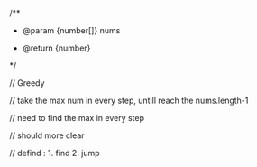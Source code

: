 /**

 * @param {number[]} nums

 * @return {number}

 */

// Greedy

// take the max num in every step, untill reach the nums.length-1

// need to find the max in every step

// should more clear

// defind : 1. find 2. jump
